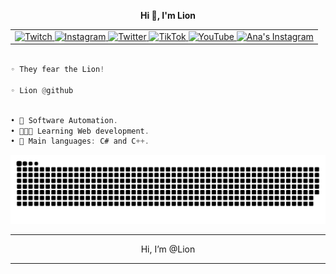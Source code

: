 <p align='center'>
  <b>Hi 👋, I'm Lion</b><br>
<html>
<head>
</head>
<body>
    <div style="text-align: center;">
        <table style="margin: 10px auto;">
            <tr>
                <td>
                    <a href="https://simpleicons.now.sh/twitch/6366f1">
                        <img alt="Twitch" width="20px" src="https://simpleicons.vercel.app/twitch/6366f1" />
                    </a>
                    <a href="https://simpleicons.vercel.app/instagram/6366f1">
                        <img alt="Instagram" width="20px" src="https://simpleicons.vercel.app/instagram/6366f1" />
                    </a>
                    <a href="https://simpleicons.vercel.app/twitter/6366f1">
                        <img alt="Twitter" width="20px" src="https://simpleicons.vercel.app/twitter/6366f1" />
                    </a>
                    <a href="https://simpleicons.vercel.app/tiktok/6366f1">
                        <img alt="TikTok" width="20px" src="https://simpleicons.vercel.app/tiktok/6366f1" />
                    </a>
                    <a href="https://simpleicons.vercel.app/youtube/6366f1">
                        <img alt="YouTube" width="20px" src="https://simpleicons.vercel.app/youtube/6366f1" />
                    </a>
                    <a href="https://instagra.com/anawhty">
                        <img alt="Ana's Instagram" width="20px" src="https://simpleicons.vercel.app/instagram/6366f1" />
                    </a>
                </td>
            </tr>
        </table>
    </div>
</body>
</html>
</html>




```py

◦ They fear the Lion!

◦ Lion @github

```
```csharp

• 🤖 Software Automation.
• 👨🏻‍💻 Learning Web development.
• 🌟 Main languages: C# and C++.
```

<div align="center">
  <img  src="https://github.com/1999AZZAR/1999AZZAR/blob/main/resources/img/grid-snake.svg"
       alt="snake" /></a>
</div>


--------------------------------------
										
 <p align="center"> Hi, I’m @Lion

--------------------------------------








 

